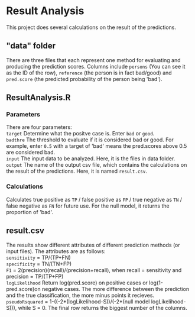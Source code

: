 # Result Analysis
This project does several calculations on the result of the predictions. 

## "data" folder
 There are three files that each represent one method for evaluating and producing the prediction scores. Columns include ```persons``` (You can see it as the ID of the row), ```reference``` (the person is in fact bad/good) and ```pred.score``` (the predicted probability of the person being 'bad'). 
## ResultAnalysis.R
### Parameters
There are four parameters:\
```target``` Determine what the positve case is. Enter ```bad``` or ```good```. \
```badthre``` The threshold to evaluate if it is considered bad or good. For example, enter ```0.5``` with a target of 'bad' means the pred.scores above 0.5 are considered bad.\
```input``` The input data to be analyzed. Here, it is the files in data folder. \
```output``` The name of the output csv file, which contains the calculations on the result of the predictions. Here, it is named ```result.csv```.

### Calculations
Calculates true positive as ```TP``` / false positive as ```FP``` / true negative as ```TN``` / false negative as ```FN``` for future use. For the null model, it returns the proportion of 'bad'. 
## result.csv
The results show different attributes of different prediction methods (or input files). The attributes are as follows:\
```sensitivity``` = TP/(TP+FN)\
```specificity``` = TN/(TN+FP)\
```F1``` = 2(precision)(recall)/(precision+recall), when recall = sensitivity and precision = TP/(TP+FP)\
```logLikelihood``` Return log(pred.score) on positive cases or log(1-pred.score)on negative cases. The more difference between the prediction and the true classification, the more minus points it recieves. \
```pseudoRsquared``` = 1-((-2*(logLikelihood-S))/(-2*(null model logLikelihood-S))), while S = 0.
The final row returns the biggest number of the columns.
